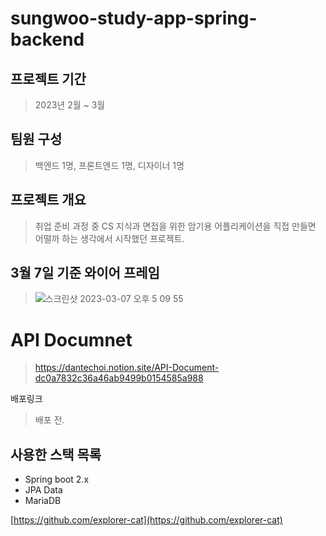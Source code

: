 # sungwoo-study-app-spring-backend

## 프로젝트 기간 
> 2023년 2월 ~ 3월

## 팀원 구성 
> 백엔드 1명, 프론트엔드 1명, 디자이너 1명


## 프로젝트 개요
> 취업 준비 과정 중 CS 지식과 면접을 위한 암기용 어플리케이션을 직접 만들면 어떨까 하는 생각에서 시작했던 프로젝트.

## 3월 7일 기준 와이어 프레임
> ![스크린샷 2023-03-07 오후 5 09 55](https://user-images.githubusercontent.com/55500077/223363237-43be7639-0e67-4b0d-b3bc-43641f14df5f.png)


# API Documnet
> https://dantechoi.notion.site/API-Document-dc0a7832c36a46ab9499b0154585a988

배포링크
> 배포 전.


## 사용한 스택 목록
- Spring boot 2.x
- JPA Data
- MariaDB



[https://github.com/explorer-cat](https://github.com/explorer-cat)

